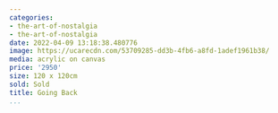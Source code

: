 ```yaml
---
categories:
- the-art-of-nostalgia
- the-art-of-nostalgia
date: 2022-04-09 13:18:38.480776
image: https://ucarecdn.com/53709285-dd3b-4fb6-a8fd-1adef1961b38/
media: acrylic on canvas
price: '2950'
size: 120 x 120cm
sold: Sold
title: Going Back
...
```

